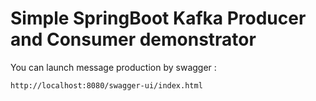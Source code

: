 Simple SpringBoot Kafka Producer and Consumer demonstrator
===========================================================

You can launch message production by swagger :

    http://localhost:8080/swagger-ui/index.html